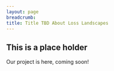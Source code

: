 ```yaml
---
layout: page
breadcrumb:
title: Title TBD About Loss Landscapes
---
```

## This is a place holder

Our project is here, coming soon!
